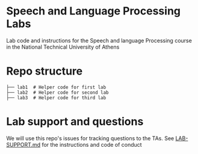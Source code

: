 # Speech and Language Processing Labs

Lab code and instructions for the Speech and language Processing course in the National Technical University of Athens


# Repo structure

```
├── lab1  # Helper code for first lab
├── lab2  # Helper code for second lab
├── lab3  # Helper code for third lab
```

# Lab support and questions

We will use this repo's issues for tracking questions to the TAs. See [LAB-SUPPORT.md](LAB-SUPPORT.md) for the instructions and code of conduct 
